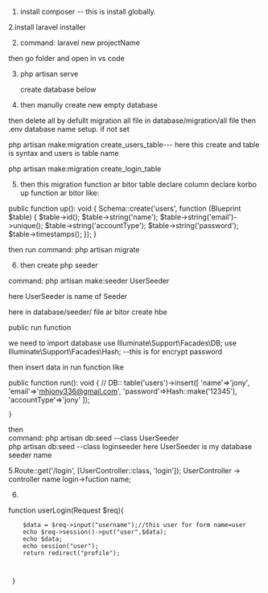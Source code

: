 1. install composer -- this is install globally.

2.install laravel installer

2. command: laravel new projectName

then go folder and open in vs code


3. php artisan serve 




    create database below



4. then manully create new empty database

then delete all by defullt migration all file in database/migration/all file
then .env database name setup. if not set

 php artisan make:migration create_users_table--- here this create and table is syntax and users is table name

php artisan make:migration create_login_table


 5. then this migration function ar bitor table declare column declare korbo
up function ar bitor like:

 public function up(): void
    {
        Schema::create('users', function (Blueprint $table) {
            $table->id();
            $table->string('name');
            $table->string('email')->unique();
            $table->string('accountType');
            $table->string('password');
            $table->timestamps();
        });
    }


then run command: php artisan migrate

6. then create php seeder 


command: php artisan make:seeder  UserSeeder

here UserSeeder is name of Seeder

here in database/seeder/ file ar bitor create hbe

public run function

we need to import database 
use Illuminate\Support\Facades\DB;
use Illuminate\Support\Facades\Hash;  --this is for encrypt password


then insert data in run function like

  public function run(): void
    {
        //
        DB:: table('users')->insert([
            'name'=>'jony',
            'email'=>'mhjony336@gmail.com',
            'password'=>Hash::make('12345'),
            'accountType'=>'jony'
        ]);


    }


then   
command: php artisan db:seed --class UserSeeder   
php artisan db:seed --class loginseeder
here UserSeeder is my database seeder name


5.Route::get('/login', [UserController::class, 'login']);
UserController -> controller name
login->fuction name;

6.
function userLogin(Request $req){
    
        $data = $req->input("username");//this user for form name=user
        echo $req->session()->put("user",$data);
        echo $data;
        echo session("user");
        return redirect("profile");



     }